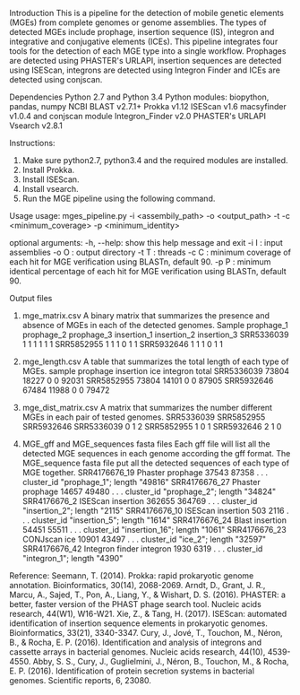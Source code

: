 Introduction
This is a pipeline for the detection of mobile genetic elements (MGEs) from complete genomes or genome assemblies. The types of detected MGEs include prophage, insertion sequence (IS), integron and integrative and conjugative elements (ICEs). This pipeline integrates four tools for the detection of each MGE type into a single workflow. Prophages are detected using PHASTER's URLAPI, insertion sequences are detected using ISEScan, integrons are detected using Integron Finder and ICEs are detected using conjscan.

Dependencies
Python 2.7 and Python 3.4
Python modules: biopython, pandas, numpy
NCBI BLAST v2.7.1+
Prokka v1.12
ISEScan v1.6
macsyfinder v1.0.4 and conjscan module
Integron_Finder v2.0
PHASTER's URLAPI
Vsearch v2.8.1

Instructions:
1. Make sure python2.7, python3.4 and the required modules are installed.
2. Install Prokka. 
3. Install ISEScan.
4. Install vsearch.
5. Run the MGE pipeline using the following command.

Usage
usage: mges_pipeline.py -i <assembily_path> -o <output_path> -t <threads> -c <minimum_coverage> -p <minimum_identity>

optional arguments:
  -h, --help:  show this help message and exit
  -i I <string>: input assemblies
  -o O <string>: output directory
  -t T <string>: threads
  -c C <int>: minimum coverage of each hit for MGE verification using BLASTn, default 90.
  -p P <int>: minimum identical percentage of each hit for MGE verification using BLASTn, default 90.

Output files
1. mge_matrix.csv
A binary matrix that summarizes the presence and absence of MGEs in each of the detected genomes.
Sample	prophage_1	prophage_2	prophage_3	insertion_1	insertion_2	insertion_3
SRR5336039	1	1	1	1	1	1
SRR5852955	1	1	1	0	1	1
SRR5932646	1	1	1	0	1	1

2. mge_length.csv
A table that summarizes the total length of each type of MGEs.
sample	prophage	insertion	ice	integron	total
SRR5336039	73804	18227	0	0	92031
SRR5852955	73804	14101	0	0	87905
SRR5932646	67484	11988	0	0	79472

3. mge_dist_matrix.csv
A matrix that summarizes the number different MGEs in each pair of tested genomes.
	SRR5336039	SRR5852955	SRR5932646
SRR5336039	0	1	2
SRR5852955	1	0	1
SRR5932646	2	1	0

4. MGE_gff and MGE_sequences fasta files
Each gff file will list all the detected MGE sequences in each genome according the gff format. The MGE_sequence fasta file put all the detected sequences of each type of MGE together.
SRR4176676_19	Phaster	prophage	37543	87358	.	.	.	cluster_id "prophage_1"; length "49816"
SRR4176676_27	Phaster	prophage	14657	49480	.	.	.	cluster_id "prophage_2"; length "34824"
SRR4176676_2	ISEScan	insertion	362655	364769	.	.	.	cluster_id "insertion_2"; length "2115"
SRR4176676_10	ISEScan	insertion	503	2116	.	.	.	cluster_id "insertion_5"; length "1614"
SRR4176676_24	Blast	insertion	54451	55511	.	.	.	cluster_id "insertion_16"; length "1061"
SRR4176676_23	CONJscan	ice	10901	43497	.	.	.	cluster_id "ice_2"; length "32597"
SRR4176676_42	Integron finder	integron	1930	6319	.	.	.	cluster_id "integron_1"; length "4390"

Reference:
Seemann, T. (2014). Prokka: rapid prokaryotic genome annotation. Bioinformatics, 30(14), 2068-2069.
Arndt, D., Grant, J. R., Marcu, A., Sajed, T., Pon, A., Liang, Y., & Wishart, D. S. (2016). PHASTER: a better, faster version of the PHAST phage search tool. Nucleic acids research, 44(W1), W16-W21.
Xie, Z., & Tang, H. (2017). ISEScan: automated identification of insertion sequence elements in prokaryotic genomes. Bioinformatics, 33(21), 3340-3347.
Cury, J., Jové, T., Touchon, M., Néron, B., & Rocha, E. P. (2016). Identification and analysis of integrons and cassette arrays in bacterial genomes. Nucleic acids research, 44(10), 4539-4550.
Abby, S. S., Cury, J., Guglielmini, J., Néron, B., Touchon, M., & Rocha, E. P. (2016). Identification of protein secretion systems in bacterial genomes. Scientific reports, 6, 23080.

